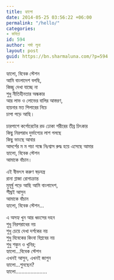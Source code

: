 ```yaml
---
title: হ্যালো
date: 2014-05-25 03:56:22 +06:00
permalink: "/hello/"
categories:
- কবিতা
id: 594
author: শর্মা লুনা
layout: post
guid: https://bn.sharmaluna.com/?p=594
---
```


হ্যালো, বিবেক স্টেশন  
আমি বাংলাদেশ বলছি,  
কিচ্ছু দেখা যাচ্ছে না  
শুধু নীতিহীনতার অন্ধকার  
আর লাভ ও লোভের বালির আস্তরণ,  
হায়নার মত পিলারের নিচে  
চাপা পড়ে আছি।

চারপাশে কর্পোরেটের রড ঢোকা শরীরের তীব্র চিৎকার  
কিছু নিরপরাধ দুর্ভাগ্যের লাশ গলছে  
কিছু ভাংছে আবার  
আদর্শের ম ম পচা গন্ধে নিঃশ্বাস রুদ্ধ হয়ে এসেছে আমার  
হ্যালো, বিবেক স্টেশন  
আমাকে বাঁচান।

এই বীভৎস করুণ ষড়যন্ত্র  
রানা প্লাজা রোগাক্রান্ত  
মুমূর্ষু পড়ে আছি আমি বাংলাদেশ,  
শীঘ্রই আসুন  
আমাকে বাঁচান  
হ্যালো, বিবেক স্টেশন…

এ অসহ্য খুন আর ধ্বংসের দহন  
শুধু নিরপরাধের নয়  
শুধু চেয়ে দেখা দর্শকের নয়  
শুধু বিবেকের কিংবা বিপ্লবের নয়  
শুধু শকুন ও খুনির;  
হ্যালো…বিবেক স্টেশন  
এখনই আসুন, এখনই জাগুন  
হ্যালো…শুনছেন?  
হ্যালো…………………